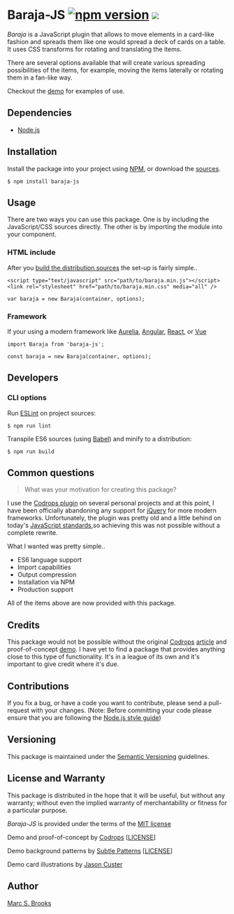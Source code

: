 # Baraja-JS [![npm version](https://badge.fury.io/js/baraja-js.svg)](https://badge.fury.io/js/baraja-js) [![](https://img.shields.io/npm/dw/localeval.svg)](https://www.npmjs.com/package/baraja-js)

_Baraja_ is a JavaScript plugin that allows to move elements in a card-like fashion and spreads them like one would spread a deck of cards on a table.  It uses CSS transforms for rotating and translating the items.

There are several options available that will create various spreading possibilities of the items, for example, moving the items laterally or rotating them in a fan-like way.

Checkout the [demo](https://nuxy.github.io/baraja-js) for examples of use.

## Dependencies

- [Node.js](https://nodejs.org)

## Installation

Install the package into your project using [NPM](https://npmjs.com), or download the [sources](http://github.com/nuxy/baraja-js/archive/master.zip).

    $ npm install baraja-js

## Usage

There are two ways you can use this package.  One is by including the JavaScript/CSS sources directly.  The other is by importing the module into your component.

### HTML include

After you [build the distribution sources](#cli-options) the set-up is fairly simple..

```
<script type="text/javascript" src="path/to/baraja.min.js"></script>
<link rel="stylesheet" href="path/to/baraja.min.css" media="all" />

var baraja = new Baraja(container, options);
```

### Framework

If your using a modern framework like [Aurelia](https://aurelia.io), [Angular](https://angular.io), [React](https://reactjs.org), or [Vue](https://vuejs.org)

```
import Baraja from 'baraja-js';

const baraja = new Baraja(container, options);
```

## Developers

### CLI options

Run [ESLint](https://eslint.org/) on project sources:

    $ npm run lint

Transpile ES6 sources (using [Babel](https://babeljs.io)) and minify to a distribution:

    $ npm run build

## Common questions

> What was your motivation for creating this package?

I use the [Codrops plugin](https://github.com/codrops/Baraja) on several personal projects and at this point, I have been officially abandoning any support for [jQuery](https://jquery.com) for more modern frameworks.  Unfortunately, the plugin was pretty old and a little behind on today's [JavaScript standards](https://es6.io),so achieving this was not possible without a complete rewrite.

What I wanted was pretty simple..

- ES6 language support
- Import capabilities
- Output compression
- Installation via NPM
- Production support

All of the items above are now provided with this package.

## Credits

This package would not be possible without the original [Codrops](https://tympanus.net) [article](https://tympanus.net/codrops/2012/11/13/baraja-a-plugin-for-spreading-items-in-a-card-like-fashion) and proof-of-concept [demo](https://tympanus.net/Development/Baraja).  I have yet to find a package that provides anything close to this type of functionality.  It's in a league of its own and it's important to give credit where it's due.

## Contributions

If you fix a bug, or have a code you want to contribute, please send a pull-request with your changes. (Note: Before committing your code please ensure that you are following the [Node.js style guide](https://github.com/felixge/node-style-guide))

## Versioning

This package is maintained under the [Semantic Versioning](https://semver.org) guidelines.

## License and Warranty

This package is distributed in the hope that it will be useful, but without any warranty; without even the implied warranty of merchantability or fitness for a particular purpose.

_Baraja-JS_ is provided under the terms of the [MIT license](http://www.opensource.org/licenses/mit-license.php)

Demo and proof-of-concept by [Codrops](https://www.codrops.com) [[LICENSE](http://tympanus.net/codrops/licensing)]

Demo background patterns by [Subtle Patterns](https://subtlepatterns.com) [[LICENSE](http://creativecommons.org/licenses/by-sa/3.0/deed.en_US
)]

Demo card illustrations by [Jason Custer](http://dribbble.com/jdelamancha)

## Author

[Marc S. Brooks](https://github.com/nuxy)

